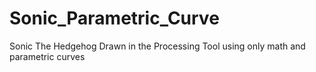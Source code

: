 # Sonic_Parametric_Curve
Sonic The Hedgehog Drawn in the Processing Tool using only math and parametric curves
